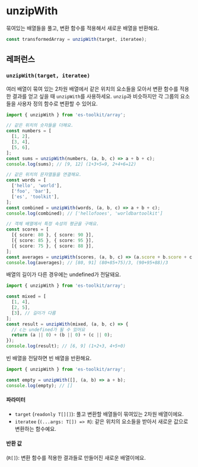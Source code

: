 # unzipWith

묶여있는 배열들을 풀고, 변환 함수를 적용해서 새로운 배열을 반환해요.

```typescript
const transformedArray = unzipWith(target, iteratee);
```

## 레퍼런스

### `unzipWith(target, iteratee)`

여러 배열이 묶여 있는 2차원 배열에서 같은 위치의 요소들을 모아서 변환 함수를 적용한 결과를 얻고 싶을 때 `unzipWith`를 사용하세요. `unzip`과 비슷하지만 각 그룹의 요소들을 사용자 정의 함수로 변환할 수 있어요.

```typescript
import { unzipWith } from 'es-toolkit/array';

// 같은 위치의 숫자들을 더해요.
const numbers = [
  [1, 2],
  [3, 4],
  [5, 6],
];
const sums = unzipWith(numbers, (a, b, c) => a + b + c);
console.log(sums); // [9, 12] (1+3+5=9, 2+4+6=12)

// 같은 위치의 문자열들을 연결해요.
const words = [
  ['hello', 'world'],
  ['foo', 'bar'],
  ['es', 'toolkit'],
];
const combined = unzipWith(words, (a, b, c) => a + b + c);
console.log(combined); // ['hellofooes', 'worldbartoolkit']

// 객체 배열에서 특정 속성의 평균을 구해요.
const scores = [
  [{ score: 80 }, { score: 90 }],
  [{ score: 85 }, { score: 95 }],
  [{ score: 75 }, { score: 88 }],
];
const averages = unzipWith(scores, (a, b, c) => (a.score + b.score + c.score) / 3);
console.log(averages); // [80, 91] (80+85+75)/3, (90+95+88)/3
```

배열의 길이가 다른 경우에는 undefined가 전달돼요.

```typescript
import { unzipWith } from 'es-toolkit/array';

const mixed = [
  [1, 4],
  [2, 5],
  [3], // 길이가 다름
];
const result = unzipWith(mixed, (a, b, c) => {
  // c는 undefined가 될 수 있어요
  return (a || 0) + (b || 0) + (c || 0);
});
console.log(result); // [6, 9] (1+2+3, 4+5+0)
```

빈 배열을 전달하면 빈 배열을 반환해요.

```typescript
import { unzipWith } from 'es-toolkit/array';

const empty = unzipWith([], (a, b) => a + b);
console.log(empty); // []
```

#### 파라미터

- `target` (`readonly T[][]`): 풀고 변환할 배열들이 묶여있는 2차원 배열이에요.
- `iteratee` (`(...args: T[]) => R`): 같은 위치의 요소들을 받아서 새로운 값으로 변환하는 함수예요.

#### 반환 값

(`R[]`): 변환 함수를 적용한 결과들로 만들어진 새로운 배열이에요.
